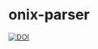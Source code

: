 # onix-parser

[![DOI](https://zenodo.org/badge/346170010.svg)](https://zenodo.org/badge/latestdoi/346170010)
